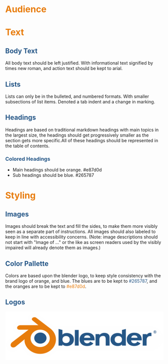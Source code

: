 # <span style="color: #e87d0d">Audience</span>


# <span style="color: #e87d0d">Text</span>

## <span style="color: #265787">Body Text</span>

All body text should be left justified. With informational text signified by times new roman, and action text should be kept to arial. 

## <span style="color: #265787">Lists</span>

Lists can only be in the bulleted, and numbered formats. With smaller subsections of list items. Denoted a tab indent and a change in marking. 

## <span style="color: #265787">Headings</span>
Headings are based on traditional markdown headings with main topics in the largest size, the headings should get progressively smaller as the section gets more specific.All of these headings should be represented in the table of contents. 

###  <span style="color: #265787">Colored Headings</span>
- Main headings should be orange. #e87d0d
- Sub headings should be blue. #265787

# <span style="color: #e87d0d">Styling</span>

## <span style="color: #265787">Images</span>
Images should break the text and fill the sides, to make them more visibly seen as a separate part of instructions. All images should also labeled to keep in line with accessibility concerns. (Note: image descriptions should not start with "Image of ..." or the like as screen readers used by the visibly impaired will already denote them as images.)
## <span style="color: #265787">Color Pallette</span>

Colors are based upon the blender logo, to keep style consistency with the brand logo of orange, and blue. The blues are to be kept to <span style="color: #265787">#265787</span>,  and the oranges are to be kept to <span style="color: #e87d0d">#e87d0d</span>. 

## <span style="color: #265787">Logos</span>
![Blender Logo](blender_logo.png) 
